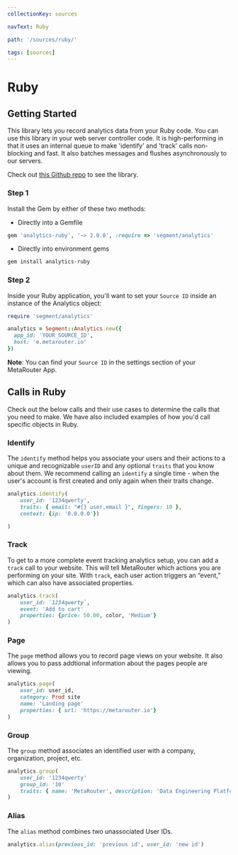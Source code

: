 ```yaml
---
collectionKey: sources

navText: Ruby

path: '/sources/ruby/'

tags: [sources]
---
```


# Ruby

## Getting Started

This library lets you record analytics data from your Ruby code. You can use this library in your web server controller code. It is high-performing in that it uses an internal queue to make 'identify' and 'track' calls non-blocking and fast. It also batches messages and flushes asynchronously to our servers.

Check out [this Github repo](https://github.com/segmentio/analytics-ruby) to see the library.

### Step 1

Install the Gem by either of these two methods:

- Directly into a Gemfile

```ruby
gem 'analytics-ruby', '~> 2.0.0', :require => 'segment/analytics'
```

- Directly into environment gems

```bash
gem install analytics-ruby
```

### Step 2

Inside your Ruby application, you'll want to set your `Source ID` inside an instance of the Analytics object:

```ruby
require 'segment/analytics'

analytics = Segment::Analytics.new({
  app_id: 'YOUR_SOURCE_ID',
  host: 'e.metarouter.io'
})
```

**Note**: You can find your `Source ID` in the settings section of your MetaRouter App.

## Calls in Ruby

Check out the below calls and their use cases to determine the calls that you need to make. We have also included examples of how you'd call specific objects in Ruby.

### Identify

The `identify` method helps you associate your users and their actions to a unique and recognizable `userID` and any optional `traits` that you know about them. We recommend calling an `identify` a single time - when the user's account is first created and only again when their traits change.

```ruby
analytics.identify(
    user_id: '1234qwerty',
    traits: { email: "#{} user,email }", fingers: 10 },
    context: {ip: '0.0.0.0'})

)
```

### Track

To get to a more complete event tracking analytics setup, you can add a `track` call to your website. This will tell MetaRouter which actions you are performing on your site. With `track`, each user action triggers an “event,” which can also have associated properties.

```ruby
analytics.track(
    user_id: `1234qwerty`,
    event: 'Add to cart'
    properties: {price: 50.00, color, 'Medium'}
)
```

### Page

The `page` method allows you to record page views on your website. It also allows you to pass addtional information about the pages people are viewing.

```ruby
analytics.page(
    user_id: user_id,
    category: Prod site
    name: 'Landing page'
    properties: { url: 'https://metarouter.io'}
)
```

### Group

The `group` method associates an identified user with a company, organization, project, etc.

```ruby
analytics.group(
    user_id: '1234qwerty'
    group_id: '10'
    traits: { name: 'MetaRouter', description: 'Data Engineering Platform'}
)
```

### Alias

The `alias` method combines two unassociated User IDs.

```ruby
analytics.alias(previous_id: 'previous id', user_id: 'new id')
```
